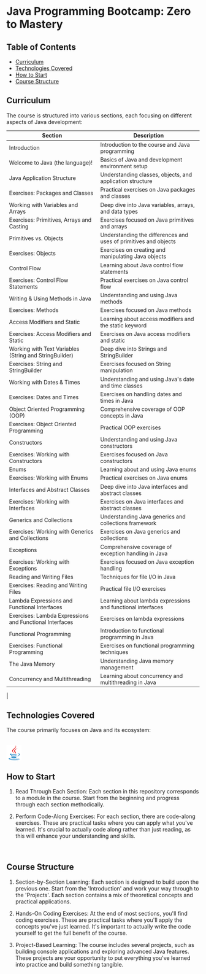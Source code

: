 <!-- omit in toc -->
# Java Programming Bootcamp: Zero to Mastery
<!-- omit in toc -->
## Table of Contents
- [Curriculum](#curriculum)
- [Technologies Covered](#technologies-covered)
- [How to Start](#how-to-start)
- [Course Structure](#course-structure)

## Curriculum
The course is structured into various sections, each focusing on different aspects of Java development:

| Section | Description |
|---------|-------------|
| Introduction | Introduction to the course and Java programming |
| Welcome to Java (the language)! | Basics of Java and development environment setup |
| Java Application Structure | Understanding classes, objects, and application structure |
| Exercises: Packages and Classes | Practical exercises on Java packages and classes |
| Working with Variables and Arrays | Deep dive into Java variables, arrays, and data types |
| Exercises: Primitives, Arrays and Casting | Exercises focused on Java primitives and arrays |
| Primitives vs. Objects | Understanding the differences and uses of primitives and objects |
| Exercises: Objects | Exercises on creating and manipulating Java objects |
| Control Flow | Learning about Java control flow statements |
| Exercises: Control Flow Statements | Practical exercises on Java control flow |
| Writing & Using Methods in Java | Understanding and using Java methods |
| Exercises: Methods | Exercises focused on Java methods |
| Access Modifiers and Static | Learning about access modifiers and the static keyword |
| Exercises: Access Modifiers and Static | Exercises on Java access modifiers and static |
| Working with Text Variables (String and StringBuilder) | Deep dive into Strings and StringBuilder |
| Exercises: String and StringBuilder | Exercises focused on String manipulation |
| Working with Dates & Times | Understanding and using Java's date and time classes |
| Exercises: Dates and Times | Exercises on handling dates and times in Java |
| Object Oriented Programming (OOP) | Comprehensive coverage of OOP concepts in Java |
| Exercises: Object Oriented Programming | Practical OOP exercises |
| Constructors | Understanding and using Java constructors |
| Exercises: Working with Constructors | Exercises focused on Java constructors |
| Enums | Learning about and using Java enums |
| Exercises: Working with Enums | Practical exercises on Java enums |
| Interfaces and Abstract Classes | Deep dive into Java interfaces and abstract classes |
| Exercises: Working with Interfaces | Exercises on Java interfaces and abstract classes |
| Generics and Collections | Understanding Java generics and collections framework |
| Exercises: Working with Generics and Collections | Exercises on Java generics and collections |
| Exceptions | Comprehensive coverage of exception handling in Java |
| Exercises: Working with Exceptions | Exercises focused on Java exception handling |
| Reading and Writing Files | Techniques for file I/O in Java |
| Exercises: Reading and Writing Files | Practical file I/O exercises |
| Lambda Expressions and Functional Interfaces | Learning about lambda expressions and functional interfaces |
| Exercises: Lambda Expressions and Functional Interfaces | Exercises on lambda expressions |
| Functional Programming | Introduction to functional programming in Java |
| Exercises: Functional Programming | Exercises on functional programming techniques |
| The Java Memory | Understanding Java memory management |
| Concurrency and Multithreading | Learning about concurrency and multithreading in Java |
|

## Technologies Covered
The course primarily focuses on Java and its ecosystem:

<div style="display: inline_block"><br>
  <img height="40" align="center" alt="Java" src="https://raw.githubusercontent.com/devicons/devicon/master/icons/java/java-original.svg">
</div>

## How to Start
1. Read Through Each Section: Each section in this repository corresponds to a module in the course. Start from the beginning and progress through each section methodically.

2. Perform Code-Along Exercises: For each section, there are code-along exercises. These are practical tasks where you can apply what you've learned. It's crucial to actually code along rather than just reading, as this will enhance your understanding and skills.

<br />

## Course Structure
1. Section-by-Section Learning: Each section is designed to build upon the previous one. Start from the 'Introduction' and work your way through to the 'Projects'. Each section contains a mix of theoretical concepts and practical applications.

2. Hands-On Coding Exercises: At the end of most sections, you'll find coding exercises. These are practical tasks where you'll apply the concepts you've just learned. It's important to actually write the code yourself to get the full benefit of the course.

3. Project-Based Learning: The course includes several projects, such as building console applications and exploring advanced Java features. These projects are your opportunity to put everything you've learned into practice and build something tangible.
